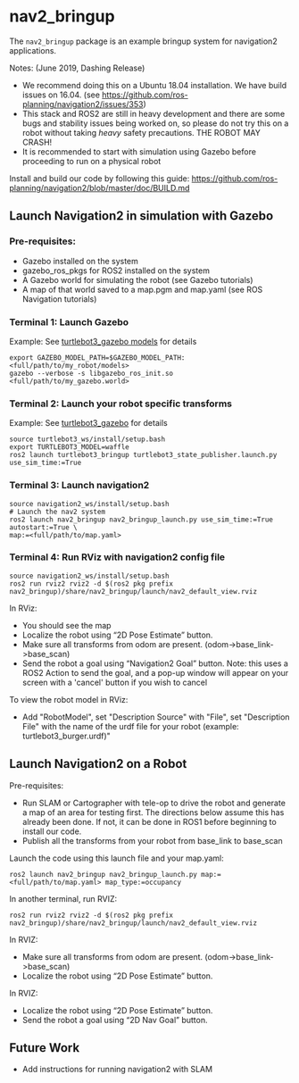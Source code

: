 # nav2_bringup

The `nav2_bringup` package is an example bringup system for navigation2 applications.

Notes: (June 2019, Dashing Release)
* We recommend doing this on a Ubuntu 18.04 installation. We have build issues on 16.04. (see https://github.com/ros-planning/navigation2/issues/353)
* This stack and ROS2 are still in heavy development and there are some bugs and stability issues being worked on, so please do not try this on a robot without taking *heavy* safety precautions. THE ROBOT MAY CRASH!
* It is recommended to start with simulation using Gazebo before proceeding to run on a physical robot

Install and build our code by following this guide:
https://github.com/ros-planning/navigation2/blob/master/doc/BUILD.md

## Launch Navigation2 in simulation with Gazebo
### Pre-requisites:
* Gazebo installed on the system
* gazebo_ros_pkgs for ROS2 installed on the system
* A Gazebo world for simulating the robot (see Gazebo tutorials)
* A map of that world saved to a map.pgm and map.yaml (see ROS Navigation tutorials)

### Terminal 1: Launch Gazebo

Example: See [turtlebot3_gazebo models](https://github.com/ROBOTIS-GIT/turtlebot3_simulations/tree/ros2/turtlebot3_gazebo/models) for details

```
export GAZEBO_MODEL_PATH=$GAZEBO_MODEL_PATH:<full/path/to/my_robot/models>
gazebo --verbose -s libgazebo_ros_init.so <full/path/to/my_gazebo.world>
```

### Terminal 2: Launch your robot specific transforms

Example: See [turtlebot3_gazebo](https://github.com/ROBOTIS-GIT/turtlebot3_simulations/tree/ros2/turtlebot3_gazebo) for details

```
source turtlebot3_ws/install/setup.bash
export TURTLEBOT3_MODEL=waffle
ros2 launch turtlebot3_bringup turtlebot3_state_publisher.launch.py use_sim_time:=True
```

### Terminal 3: Launch navigation2

```
source navigation2_ws/install/setup.bash
# Launch the nav2 system
ros2 launch nav2_bringup nav2_bringup_launch.py use_sim_time:=True autostart:=True \
map:=<full/path/to/map.yaml>
```

### Terminal 4: Run RViz with navigation2 config file
```
source navigation2_ws/install/setup.bash
ros2 run rviz2 rviz2 -d $(ros2 pkg prefix nav2_bringup)/share/nav2_bringup/launch/nav2_default_view.rviz
```
In RViz:
* You should see the map
* Localize the robot using “2D Pose Estimate” button.
* Make sure all transforms from odom are present. (odom->base_link->base_scan)
* Send the robot a goal using “Navigation2 Goal” button.
Note: this uses a ROS2 Action to send the goal, and a pop-up window will appear on your screen with a 'cancel' button if you wish to cancel

To view the robot model in RViz:
* Add "RobotModel", set "Description Source" with "File", set "Description File" with the name of the urdf file for your robot (example: turtlebot3_burger.urdf)"

## Launch Navigation2 on a Robot

Pre-requisites:
* Run SLAM or Cartographer with tele-op to drive the robot and generate a map of an area for testing first. The directions below assume this has already been done. If not, it can be done in ROS1 before beginning to install our code.
* Publish all the transforms from your robot from base_link to base_scan

Launch the code using this launch file and your map.yaml:

`ros2 launch nav2_bringup nav2_bringup_launch.py map:=<full/path/to/map.yaml> map_type:=occupancy`

In another terminal, run RVIZ:

`ros2 run rviz2 rviz2 -d $(ros2 pkg prefix nav2_bringup)/share/nav2_bringup/launch/nav2_default_view.rviz`

In RVIZ:
* Make sure all transforms from odom are present. (odom->base_link->base_scan)
* Localize the robot using “2D Pose Estimate” button.

In RVIZ:
* Localize the robot using “2D Pose Estimate” button.
* Send the robot a goal using “2D Nav Goal” button.

## Future Work

* Add instructions for running navigation2 with SLAM